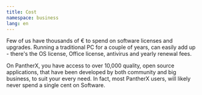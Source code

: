 ```yaml
---
title: Cost
namespace: business
lang: en
---
```


Few of us have thousands of € to spend on software licenses and upgrades. Running a traditional PC for a couple of years, can easily add up - there's the OS license, Office license, antivirus and yearly renewal fees.

On PantherX, you have access to over 10,000 quality, open source applications, that have been developed by both community and big business, to suit your every need. In fact, most PantherX users, will likely never spend a single cent on Software.

<!--

|                	| Panther 	| Mac  	    | PC   	    |
|----------------	|---------	|---------	|---------	|
| Software          |        	|     	    |     	    |
| OS             	| free    	| /    	    | /    	    |
| Office         	| free    	| free 	    | 259€ 	    |
| AntiVirus      	| free    	| 39€  	    | 39€  	    |
| Synchronisation 	| free    	| 120€ 	    | 120€ 	    |
| Backup         	| 30€     	| 120€ 	    | 120€ 	    |
| Hardware          |        	|     	    |     	    |
| Computer          | 198€      | 889€      | 289€      |
| Display           | 148€      | 148€      | 148€      |
| Power             | 5€        | 15€       | 15€       |
|                   |        	|     	    |     	    |
| Electricity   	| 381€     	| 1,331€	| 990€ 	    |

-->